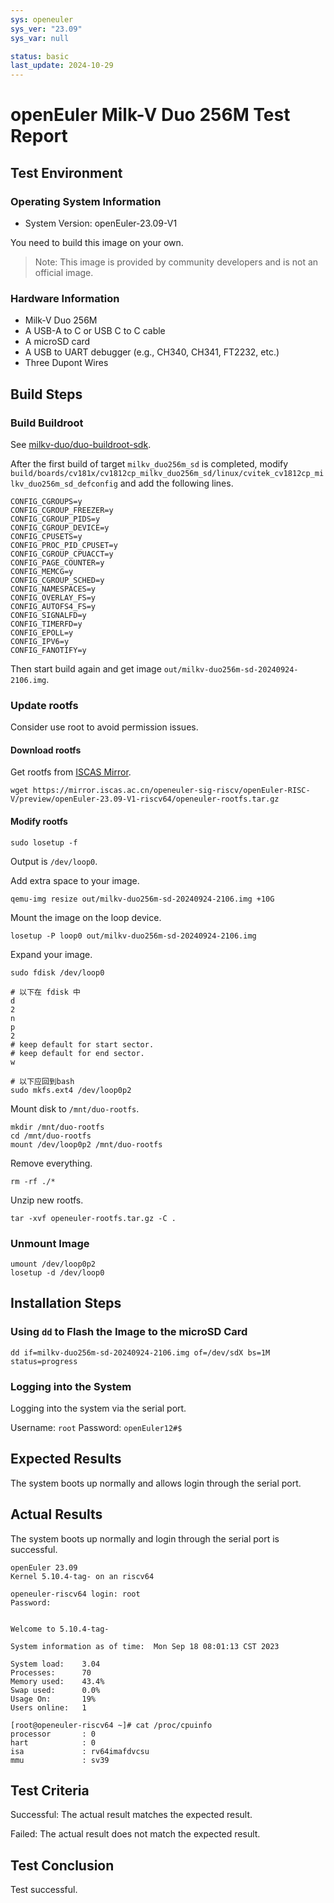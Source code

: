 ```yaml
---
sys: openeuler
sys_ver: "23.09"
sys_var: null

status: basic
last_update: 2024-10-29
---
```


# openEuler Milk-V Duo 256M Test Report

## Test Environment

### Operating System Information

- System Version: openEuler-23.09-V1

You need to build this image on your own.

> Note: This image is provided by community developers and is not an official image.

### Hardware Information

- Milk-V Duo 256M
- A USB-A to C or USB C to C cable
- A microSD card
- A USB to UART debugger (e.g., CH340, CH341, FT2232, etc.)
- Three Dupont Wires

## Build Steps

### Build Buildroot

See [milkv-duo/duo-buildroot-sdk](https://github.com/milkv-duo/duo-buildroot-sdk).

After the first build of target `milkv_duo256m_sd` is completed, modify `build/boards/cv181x/cv1812cp_milkv_duo256m_sd/linux/cvitek_cv1812cp_milkv_duo256m_sd_defconfig` and add the following lines.

```
CONFIG_CGROUPS=y
CONFIG_CGROUP_FREEZER=y
CONFIG_CGROUP_PIDS=y
CONFIG_CGROUP_DEVICE=y
CONFIG_CPUSETS=y
CONFIG_PROC_PID_CPUSET=y
CONFIG_CGROUP_CPUACCT=y
CONFIG_PAGE_COUNTER=y
CONFIG_MEMCG=y
CONFIG_CGROUP_SCHED=y
CONFIG_NAMESPACES=y
CONFIG_OVERLAY_FS=y
CONFIG_AUTOFS4_FS=y
CONFIG_SIGNALFD=y
CONFIG_TIMERFD=y
CONFIG_EPOLL=y
CONFIG_IPV6=y
CONFIG_FANOTIFY=y
```

Then start build again and get image `out/milkv-duo256m-sd-20240924-2106.img`.

### Update rootfs

Consider use root to avoid permission issues.

#### Download rootfs

Get rootfs from [ISCAS Mirror](https://mirror.iscas.ac.cn/openeuler-sig-riscv/openEuler-RISC-V/preview/openEuler-23.09-V1-riscv64/).

```
wget https://mirror.iscas.ac.cn/openeuler-sig-riscv/openEuler-RISC-V/preview/openEuler-23.09-V1-riscv64/openeuler-rootfs.tar.gz
```

#### Modify rootfs

```
sudo losetup -f
```

Output is `/dev/loop0`.

Add extra space to your image.

```
qemu-img resize out/milkv-duo256m-sd-20240924-2106.img +10G
```

Mount the image on the loop device.

```
losetup -P loop0 out/milkv-duo256m-sd-20240924-2106.img
```

Expand your image.

```
sudo fdisk /dev/loop0

# 以下在 fdisk 中
d
2
n
p
2
# keep default for start sector.
# keep default for end sector.
w

# 以下应回到bash
sudo mkfs.ext4 /dev/loop0p2
```

Mount disk to `/mnt/duo-rootfs`.

```
mkdir /mnt/duo-rootfs
cd /mnt/duo-rootfs
mount /dev/loop0p2 /mnt/duo-rootfs
```

Remove everything.

```
rm -rf ./*
```

Unzip new rootfs.

```
tar -xvf openeuler-rootfs.tar.gz -C .
```

### Unmount Image

```
umount /dev/loop0p2
losetup -d /dev/loop0
```

## Installation Steps

### Using `dd` to Flash the Image to the microSD Card 

```shell
dd if=milkv-duo256m-sd-20240924-2106.img of=/dev/sdX bs=1M status=progress
```

### Logging into the System

Logging into the system via the serial port.

Username: `root`
Password: `openEuler12#$`

## Expected Results

The system boots up normally and allows login through the serial port.

## Actual Results

The system boots up normally and login through the serial port is successful.

```
openEuler 23.09
Kernel 5.10.4-tag- on an riscv64

openeuler-riscv64 login: root
Password: 


Welcome to 5.10.4-tag-

System information as of time:  Mon Sep 18 08:01:13 CST 2023

System load:    3.04
Processes:      70
Memory used:    43.4%
Swap used:      0.0%
Usage On:       19%
Users online:   1

[root@openeuler-riscv64 ~]# cat /proc/cpuinfo 
processor       : 0
hart            : 0
isa             : rv64imafdvcsu
mmu             : sv39
```

## Test Criteria

Successful: The actual result matches the expected result.

Failed: The actual result does not match the expected result.

## Test Conclusion

Test successful.
